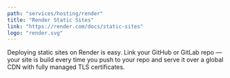 ```yaml
---
path: "services/hosting/render"
title: "Render Static Sites"
link: "https://render.com/docs/static-sites"
logo: "render.svg"
---
```



Deploying static sites on Render is easy. Link your GitHub or GitLab repo — your site is build every time you push to your repo and serve it over a global CDN with fully managed TLS certificates.